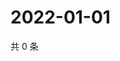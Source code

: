 # 2022-01-01

共 0 条

<!-- BEGIN WEIBO -->
<!-- 最后更新时间 Sat Jan 01 2022 10:03:16 GMT+0800 (China Standard Time) -->

<!-- END WEIBO -->
